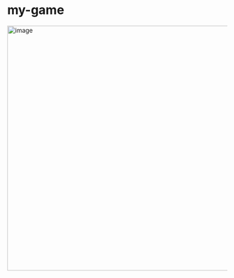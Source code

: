 # my-game

<img width="1128" height="561" alt="image" src="https://github.com/user-attachments/assets/3419f2ed-8b90-46e7-8650-d39c11e6b25a" />
